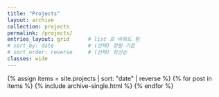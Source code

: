 ```yaml
---
title: "Projects"
layout: archive
collection: projects
permalink: /projects/
entries_layout: grid      # list 로 바꿔도 됨
# sort_by: date           # (선택) 정렬 기준
# sort_order: reverse     # (선택) 최신순
classes: wide
---
```


{% assign items = site.projects | sort: "date" | reverse %}
{% for post in items %}
  {% include archive-single.html %}
{% endfor %}
